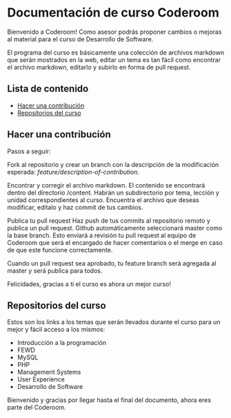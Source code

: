 # Documentación de curso Coderoom

Bienvenido a Coderoom! Como asesor podrás proponer cambios o mejoras al material para el curso de Desarrollo de Software.

El programa del curso es básicamente una colección de archivos markdown que serán mostrados en la web, editar un tema es tan fácil como encontrar el archivo markdown, editarlo y subirlo en forma de pull request.

## Lista de contenido
- [Hacer una contribución](#hacer-una-contribuci%C3%B3n)
- [Repositorios del curso](#repositorios-del-curso)

## Hacer una contribución
Pasos a seguir:

Fork al repositorio y crear un branch con la descripción de la modificación esperada: _feature/description-of-contribution_.

Encontrar y corregir el archivo markdown. El contenido se encontrará dentro del directorio /content. Habrán un subdirectorio por tema, lección y unidad correspondientes al curso. Encuentra el archivo que deseas modificar, editalo y haz commit de tus cambios.

Publica tu pull request
Haz push de tus commits al repositorio remoto y publica un pull request. Github automáticamente seleccionará master como la base branch. Esto enviará a revisión tu pull request al equipo de Coderoom que será el encargado de hacer comentarios o el merge en caso de que este funcione correctamente.

Cuando un pull request sea aprobado, tu feature branch será agregada al master y será publica para todos.

Felicidades, gracias a ti el curso es ahora un mejor curso!

## Repositorios del curso
Estos son los links a los temas que serán llevados durante el curso para un mejor y fácil acceso a los mismos:

- Introducción a la programación
- FEWD
- MySQL
- PHP
- Management Systems
- User Experience
- Desarrollo de Software

Bienvenido y gracias por llegar hasta el final del documento, ahora eres parte del Coderoom.
